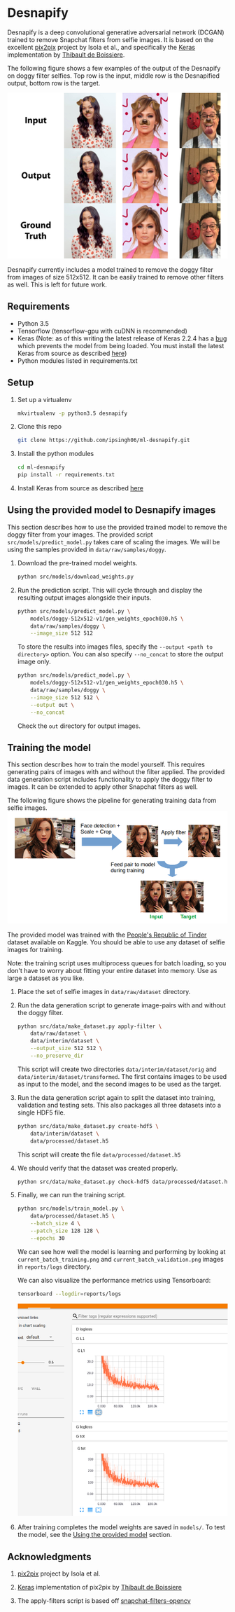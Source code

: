 # Desnapify

Desnapify is a deep convolutional generative adversarial network (DCGAN)
trained to remove Snapchat filters from selfie images.
It is based on the excellent [pix2pix](https://phillipi.github.io/pix2pix) project by Isola et al.,
and specifically the [Keras](https://github.com/tdeboissiere/DeepLearningImplementations/tree/master/pix2pix)
implementation by [Thibault de Boissiere](https://github.com/tdeboissiere).

The following figure shows a few examples of the output of the Desnapify on doggy filter selfies.
Top row is the input, middle row is the Desnapified output, bottom row is the target.

![Desnapification of the doggy filter](/docs/figures/sample_results.jpg?raw=true "Desnapification of the doggy filter")


Desnapify currently includes a model trained to remove the doggy filter from images of size 512x512.
It can be easily trained to remove other filters as well.
This is left for future work.

## Requirements

* Python 3.5
* Tensorflow (tensorflow-gpu with cuDNN is recommended)
* Keras
(Note: as of this writing the latest release of Keras 2.2.4 has a
[bug](https://github.com/keras-team/keras/issues/10648#issuecomment-441090611)
which prevents the model from being loaded. You must install the latest Keras from source as described
[here](https://github.com/keras-team/keras#installation))
* Python modules listed in requirements.txt

## Setup

1. Set up a virtualenv
   ```bash
   mkvirtualenv -p python3.5 desnapify
   ```

2. Clone this repo
   ```bash
   git clone https://github.com/ipsingh06/ml-desnapify.git
   ```

3. Install the python modules
   ```bash
   cd ml-desnapify
   pip install -r requirements.txt
   ```
4. Install Keras from source as described [here](https://github.com/keras-team/keras#installation)


## <a name="predict"></a> Using the provided model to Desnapify images

This section describes how to use the provided trained model to remove the doggy filter from your images.
The provided script `src/models/predict_model.py` takes care of scaling the images.
We will be using the samples provided in `data/raw/samples/doggy`.

1. Download the pre-trained model weights.
   ```bash
   python src/models/download_weights.py
   ```

2. Run the prediction script.
   This will cycle through and display the resulting output images alongside their inputs.
   ```bash
   python src/models/predict_model.py \
       models/doggy-512x512-v1/gen_weights_epoch030.h5 \
       data/raw/samples/doggy \
       --image_size 512 512
   ```

   To store the results into images files, specify the `--output <path to directory>` option.
   You can also specify `--no_concat` to store the output image only.
   ```bash
   python src/models/predict_model.py \
       models/doggy-512x512-v1/gen_weights_epoch030.h5 \
       data/raw/samples/doggy \
       --image_size 512 512 \
       --output out \
       --no_concat
   ```
   Check the `out` directory for output images.

## <a name="train"></a> Training the model

This section describes how to train the model yourself.
This requires generating pairs of images with and without the filter applied.
The provided data generation script includes functionality to apply the doggy filter to images.
It can be extended to apply other Snapchat filters as well.


The following figure shows the pipeline for generating training data from selfie images.
![Data pipeline](/docs/figures/data_pipeline.png?raw=true "Data pipeline")


The provided model was trained with the [People's Republic of Tinder](https://www.kaggle.com/chrisroths/peoples-republic-of-tinder-1)
dataset available on Kaggle.
You should be able to use any dataset of selfie images for training.

Note: the training script uses multiprocess queues for batch loading, so you don't have to worry
about fitting your entire dataset into memory. Use as large a dataset as you like.


1. Place the set of selfie images in `data/raw/dataset` directory.

2. Run the data generation script to generate image-pairs with and without the doggy filter.
   ```bash
   python src/data/make_dataset.py apply-filter \
       data/raw/dataset \
       data/interim/dataset \
       --output_size 512 512 \
       --no_preserve_dir
   ```
   This script will create two directories `data/interim/dataset/orig` and `data/interim/dataset/transformed`.
   The first contains images to be used as input to the model, and the second images to be used as the target.

3. Run the data generation script again to split the dataset into training, validation and testing sets.
   This also packages all three datasets into a single HDF5 file.
   ```bash
   python src/data/make_dataset.py create-hdf5 \
       data/interim/dataset \
       data/processed/dataset.h5
   ```
   This script will create the file `data/processed/dataset.h5`

3. We should verify that the dataset was created properly.
   ```bash
   python src/data/make_dataset.py check-hdf5 data/processed/dataset.h5
   ```

4. Finally, we can run the training script.
   ```bash
   python src/models/train_model.py \
       data/processed/dataset.h5 \
       --batch_size 4 \
       --patch_size 128 128 \
       --epochs 30
   ```

   We can see how well the model is learning and performing by looking at
   `current_batch_training.png` and `current_batch_validation.png` images in
   `reports/logs` directory.

   We can also visualize the performance metrics using Tensorboard:
   ```bash
   tensorboard --logdir=reports/logs
   ```
   ![Tensorboard](/docs/figures/training_tensorboard.png?raw=true "Tensorboard")

5. After training completes the model weights are saved in `models/`.
   To test the model, see the [Using the provided model](#predict) section.


## Acknowledgments

1. [pix2pix](https://phillipi.github.io/pix2pix) project by Isola et al.

2. [Keras](https://github.com/tdeboissiere/DeepLearningImplementations/tree/master/pix2pix)
implementation of pix2pix by [Thibault de Boissiere](https://github.com/tdeboissiere)

3. The apply-filters script is based off [snapchat-filters-opencv](https://github.com/charlielito/snapchat-filters-opencv)

